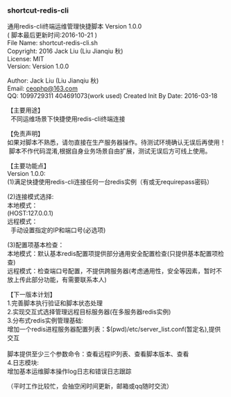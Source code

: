 ### shortcut-redis-cli ###

 通用redis-cli终端运维管理快捷脚本 Version 1.0.0<br>
 ( 脚本最后更新时间:2016-10-21 )<br>
 File Name:    shortcut-redis-cli.sh <br>
 Copyright:    2016 Jack Liu (Liu Jianqiu 秋)<br>
 License:      MIT<br>
 Version:      Version 1.0.0<br>
 
 Author: Jack Liu (Liu Jianqiu 秋)<br>
 Email: ceophp@163.com<br>
 QQ: 1099729311 404691073(work used)
 Created Init By Date: 2016-03-18<br>

【主要用途】<br>
   不同运维场景下快捷使用redis-cli终端连接

【免责声明】<br>
 如果对脚本不熟悉，请勿直接在生产服务器操作。待测试环境确认无误后再使用！<br>
 脚本不作代码混淆,根据自身业务场景自由扩展，测试无误后方可线上使用。<br>

【主要功能点】<br>
 Version 1.0.0:<br>
 (1)满足快捷使用redis-cli连接任何一台redis实例（有或无requirepass密码）<br>

 (2)连接模式选择:<br>
   本地模式：<br>
    (HOST:127.0.0.1)<br> 
   远程模式：<br>
    手动设置指定的IP和端口号(必选项)<br>

 (3)配置项基本检查：<br>
    本地模式：默认基本redis配置项提供部分通用安全配置检查(只提供基本配置项检查)<br>
    远程模式：检查端口号配置，不提供跨服务器(考虑通用性，安全等因素，暂时不放上传此部分功能，有需要联系本人)<br>

【下一版本计划】<br>
 1.完善脚本执行验证和脚本状态处理<br>
 2.实现交互式选择管理远程目标服务器(在多服务器redis实例)<br>
 3.分布式redis实例管理基础:<br>
   增加一个redis进程服务器配置列表：$(pwd)/etc/server_list.conf(暂定名),提供交互<br><br>
   脚本提供至少三个参数命令：查看远程IP列表、查看脚本版本、查看<br>
 4.日志模块:<br>
   增加基本运维脚本操作log日志和错误日志跟踪<br>
 
 
（平时工作比较忙，会抽空闲时间更新，邮箱或qq随时交流）


